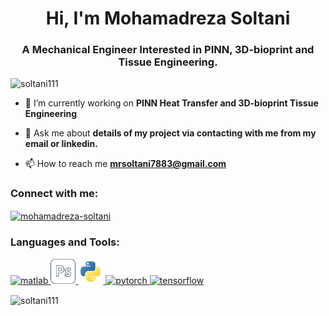 <h1 align="center">Hi, I'm Mohamadreza Soltani</h1>
<h3 align="center">A Mechanical Engineer Interested in PINN, 3D-bioprint and Tissue Engineering.</h3>

<p align="left"> <img src="https://komarev.com/ghpvc/?username=soltani111&label=Profile%20views&color=0e75b6&style=flat" alt="soltani111" /> </p>

- 🔭 I’m currently working on **PINN Heat Transfer and 3D-bioprint Tissue Engineering**

- 💬 Ask me about **details of my project via contacting with me from my email or linkedin.**

- 📫 How to reach me **mrsoltani7883@gmail.com**

<h3 align="left">Connect with me:</h3>
<p align="left">
<a href="https://linkedin.com/in/mohamadreza-soltani" target="blank"><img align="center" src="https://raw.githubusercontent.com/rahuldkjain/github-profile-readme-generator/master/src/images/icons/Social/linked-in-alt.svg" alt="mohamadreza-soltani" height="30" width="40" /></a>
</p>

<h3 align="left">Languages and Tools:</h3>
<p align="left"> <a href="https://www.mathworks.com/" target="_blank" rel="noreferrer"> <img src="https://upload.wikimedia.org/wikipedia/commons/2/21/Matlab_Logo.png" alt="matlab" width="40" height="40"/> </a> <a href="https://www.photoshop.com/en" target="_blank" rel="noreferrer"> <img src="https://raw.githubusercontent.com/devicons/devicon/master/icons/photoshop/photoshop-line.svg" alt="photoshop" width="40" height="40"/> </a> <a href="https://www.python.org" target="_blank" rel="noreferrer"> <img src="https://raw.githubusercontent.com/devicons/devicon/master/icons/python/python-original.svg" alt="python" width="40" height="40"/> </a> <a href="https://pytorch.org/" target="_blank" rel="noreferrer"> <img src="https://www.vectorlogo.zone/logos/pytorch/pytorch-icon.svg" alt="pytorch" width="40" height="40"/> </a> <a href="https://www.tensorflow.org" target="_blank" rel="noreferrer"> <img src="https://www.vectorlogo.zone/logos/tensorflow/tensorflow-icon.svg" alt="tensorflow" width="40" height="40"/> </a> </p>

<p><img align="center" src="https://github-readme-stats.vercel.app/api/top-langs?username=soltani111&show_icons=true&locale=en&layout=compact" alt="soltani111" /></p>

